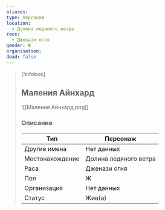 ```yaml
---
aliases: 
type: Персонаж
location:
  - Долина ледяного ветра
race:
  - Дженази огня
gender: Ж
organisation: 
dead: false
---
```


> [!infobox]
> 
> ## Маления Айнхард
> 
> ![[Маления Айнхард.png]]
> 
> ### Описание
> 
> | Тип | Персонаж |
> | --- | --- |
> | Другие имена| Нет данных |
> | Местонахождение | Долина ледяного ветра |
> | Раса | Дженази огня |
> | Пол | Ж |
> | Организация | Нет данных |
> | Статус | Жив(а) |

